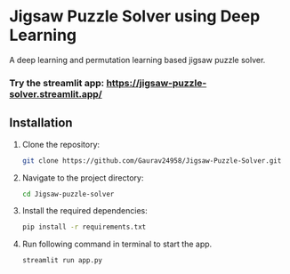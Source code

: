 # Jigsaw Puzzle Solver using Deep Learning
A deep learning and permutation learning based jigsaw puzzle solver.

### Try the streamlit app: https://jigsaw-puzzle-solver.streamlit.app/

## Installation

1. Clone the repository:

   ```bash
   git clone https://github.com/Gaurav24958/Jigsaw-Puzzle-Solver.git
   ```

2. Navigate to the project directory:

   ```bash
   cd Jigsaw-puzzle-solver
   ```

3. Install the required dependencies:

   ```bash
   pip install -r requirements.txt
   ```
4. Run following command in terminal to start the app.

   ```bash
   streamlit run app.py
   ```
